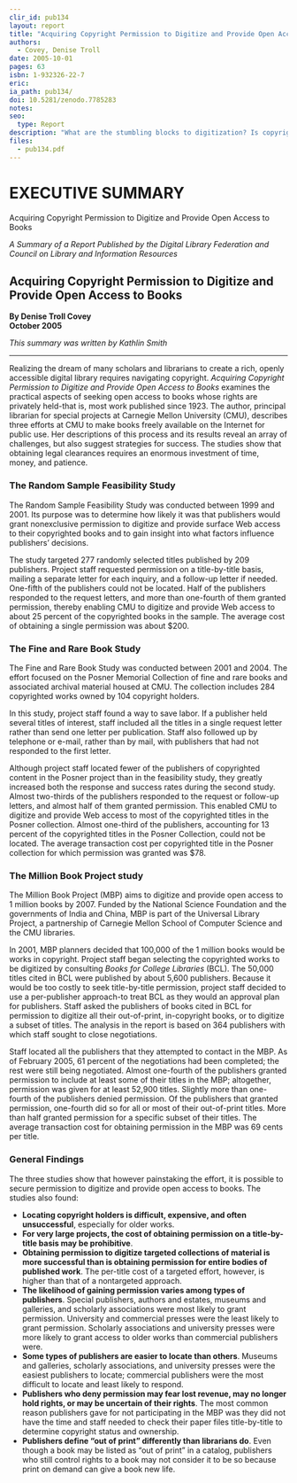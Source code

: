 ```yaml
---
clir_id: pub134
layout: report
title: "Acquiring Copyright Permission to Digitize and Provide Open Access to Books"
authors: 
  - Covey, Denise Troll
date: 2005-10-01
pages: 63
isbn: 1-932326-22-7
eric:
ia_path: pub134/
doi: 10.5281/zenodo.7785283
notes:
seo:
  type: Report
description: "What are the stumbling blocks to digitization? Is copyright law a major barrier? Is it easier to negotiate with some types of publishers than with others? To what extent does the age of the material influence permission decisions? This report, by Denise Troll Covey, principal librarian for special projects at Carnegie Mellon University, responds to many of these questions. It begins with a brief, cogent overview of U.S. copyright laws, licensing practices, and technological developments in publishing that serve as the backdrop for the current environment. It then recounts in detail three efforts undertaken at Carnegie-Mellon University to secure copyright permission to digitize and provide open access to books with scholarly content."
files:
  - pub134.pdf
---
```


# EXECUTIVE SUMMARY

Acquiring Copyright Permission to Digitize and Provide Open Access to Books

_A Summary of a Report Published by the Digital Library Federation and Council on Library and Information Resources_

Acquiring Copyright Permission to Digitize and Provide Open Access to Books
---------------------------------------------------------------------------

**By Denise Troll Covey  
October 2005**

_This summary was written by Kathlin Smith_

* * *

Realizing the dream of many scholars and librarians to create a rich, openly accessible digital library requires navigating copyright. _Acquiring Copyright Permission to Digitize and Provide Open Access to Books_ examines the practical aspects of seeking open access to books whose rights are privately held-that is, most work published since 1923. The author, principal librarian for special projects at Carnegie Mellon University (CMU), describes three efforts at CMU to make books freely available on the Internet for public use. Her descriptions of this process and its results reveal an array of challenges, but also suggest strategies for success. The studies show that obtaining legal clearances requires an enormous investment of time, money, and patience.

### The Random Sample Feasibility Study

The Random Sample Feasibility Study was conducted between 1999 and 2001. Its purpose was to determine how likely it was that publishers would grant nonexclusive permission to digitize and provide surface Web access to their copyrighted books and to gain insight into what factors influence publishers’ decisions.

The study targeted 277 randomly selected titles published by 209 publishers. Project staff requested permission on a title-by-title basis, mailing a separate letter for each inquiry, and a follow-up letter if needed. One-fifth of the publishers could not be located. Half of the publishers responded to the request letters, and more than one-fourth of them granted permission, thereby enabling CMU to digitize and provide Web access to about 25 percent of the copyrighted books in the sample. The average cost of obtaining a single permission was about $200.

### The Fine and Rare Book Study

The Fine and Rare Book Study was conducted between 2001 and 2004. The effort focused on the Posner Memorial Collection of fine and rare books and associated archival material housed at CMU. The collection includes 284 copyrighted works owned by 104 copyright holders.

In this study, project staff found a way to save labor. If a publisher held several titles of interest, staff included all the titles in a single request letter rather than send one letter per publication. Staff also followed up by telephone or e-mail, rather than by mail, with publishers that had not responded to the first letter.

Although project staff located fewer of the publishers of copyrighted content in the Posner project than in the feasibility study, they greatly increased both the response and success rates during the second study. Almost two-thirds of the publishers responded to the request or follow-up letters, and almost half of them granted permission. This enabled CMU to digitize and provide Web access to most of the copyrighted titles in the Posner collection. Almost one-third of the publishers, accounting for 13 percent of the copyrighted titles in the Posner Collection, could not be located. The average transaction cost per copyrighted title in the Posner collection for which permission was granted was $78.

### The Million Book Project study

The Million Book Project (MBP) aims to digitize and provide open access to 1 million books by 2007. Funded by the National Science Foundation and the governments of India and China, MBP is part of the Universal Library Project, a partnership of Carnegie Mellon School of Computer Science and the CMU libraries.

In 2001, MBP planners decided that 100,000 of the 1 million books would be works in copyright. Project staff began selecting the copyrighted works to be digitized by consulting _Books for College Libraries_ (BCL). The 50,000 titles cited in BCL were published by about 5,600 publishers. Because it would be too costly to seek title-by-title permission, project staff decided to use a per-publisher approach-to treat BCL as they would an approval plan for publishers. Staff asked the publishers of books cited in BCL for permission to digitize all their out-of-print, in-copyright books, or to digitize a subset of titles. The analysis in the report is based on 364 publishers with which staff sought to close negotiations.

Staff located all the publishers that they attempted to contact in the MBP. As of February 2005, 61 percent of the negotiations had been completed; the rest were still being negotiated. Almost one-fourth of the publishers granted permission to include at least some of their titles in the MBP; altogether, permission was given for at least 52,900 titles. Slightly more than one-fourth of the publishers denied permission. Of the publishers that granted permission, one-fourth did so for all or most of their out-of-print titles. More than half granted permission for a specific subset of their titles. The average transaction cost for obtaining permission in the MBP was 69 cents per title.

### General Findings

The three studies show that however painstaking the effort, it is possible to secure permission to digitize and provide open access to books. The studies also found:

*   **Locating copyright holders is difficult, expensive, and often unsuccessful**, especially for older works.
*   **For very large projects, the cost of obtaining permission on a title-by-title basis may be prohibitive**.
*   **Obtaining permission to digitize targeted collections of material is more successful than is obtaining permission for entire bodies of published work**. The per-title cost of a targeted effort, however, is higher than that of a nontargeted approach.
*   **The likelihood of gaining permission varies among types of publishers**. Special publishers, authors and estates, museums and galleries, and scholarly associations were most likely to grant permission. University and commercial presses were the least likely to grant permission. Scholarly associations and university presses were more likely to grant access to older works than commercial publishers were.
*   **Some types of publishers are easier to locate than others**. Museums and galleries, scholarly associations, and university presses were the easiest publishers to locate; commercial publishers were the most difficult to locate and least likely to respond.
*   **Publishers who deny permission may fear lost revenue, may no longer hold rights, or may be uncertain of their rights**. The most common reason publishers gave for not participating in the MBP was they did not have the time and staff needed to check their paper files title-by-title to determine copyright status and ownership.
*   **Publishers define “out of print” differently than librarians do**. Even though a book may be listed as “out of print” in a catalog, publishers who still control rights to a book may not consider it to be so because print on demand can give a book new life.
